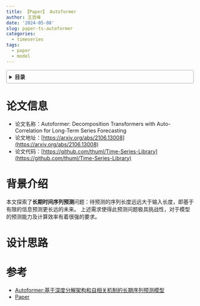 ```yaml
---
title: 【Paper】 Autoformer
author: 王哲峰
date: '2024-05-08'
slug: paper-ts-autoformer
categories:
  - timeseries
tags:
  - paper
  - model
---
```


<style>
details {
    border: 1px solid #aaa;
    border-radius: 4px;
    padding: .5em .5em 0;
}
summary {
    font-weight: bold;
    margin: -.5em -.5em 0;
    padding: .5em;
}
details[open] {
    padding: .5em;
}
details[open] summary {
    border-bottom: 1px solid #aaa;
    margin-bottom: .5em;
}
img {
    pointer-events: none;
}
</style>

<details><summary>目录</summary><p>

- [论文信息](#论文信息)
- [背景介绍](#背景介绍)
- [设计思路](#设计思路)
- [参考](#参考)
</p></details><p></p>

# 论文信息

* 论文名称：Autoformer: Decomposition Transformers with Auto-Correlation for Long-Term Series Forecasting
* 论文地址：[https://arxiv.org/abs/2106.13008](https://arxiv.org/abs/2106.13008)
* 论文代码：[https://github.com/thuml/Time-Series-Library](https://github.com/thuml/Time-Series-Library)

# 背景介绍

本文探索了**长期时间序列预测**问题：待预测的序列长度远远大于输入长度，即基于有限的信息预测更长远的未来。
上述需求使得此预测问题极具挑战性，对于模型的预测能力及计算效率有着很强的要求。




# 设计思路



# 参考

* [Autoformer:基于深度分解架构和自相关机制的长期序列预测模型](https://zhuanlan.zhihu.com/p/385066440)
* [Paper](https://arxiv.org/abs/2106.13008)

